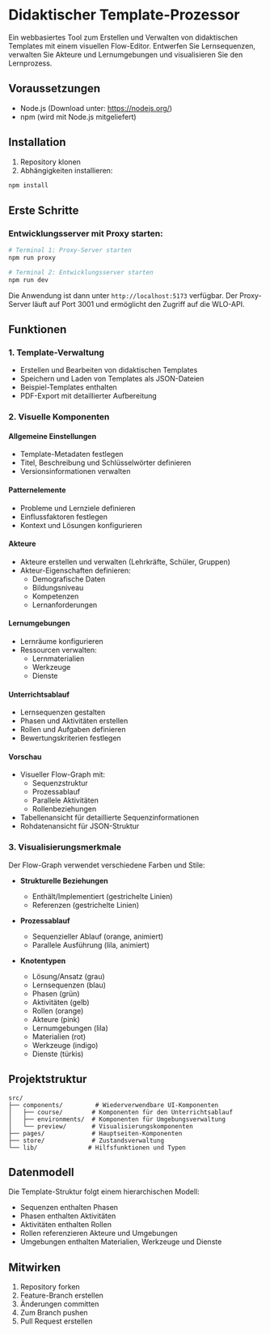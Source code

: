 # Didaktischer Template-Prozessor

Ein webbasiertes Tool zum Erstellen und Verwalten von didaktischen Templates mit einem visuellen Flow-Editor. Entwerfen Sie Lernsequenzen, verwalten Sie Akteure und Lernumgebungen und visualisieren Sie den Lernprozess.

## Voraussetzungen

- Node.js (Download unter: https://nodejs.org/)
- npm (wird mit Node.js mitgeliefert)

## Installation

1. Repository klonen
2. Abhängigkeiten installieren:
```bash
npm install
```

## Erste Schritte

### Entwicklungsserver mit Proxy starten:

```bash
# Terminal 1: Proxy-Server starten
npm run proxy

# Terminal 2: Entwicklungsserver starten
npm run dev
```

Die Anwendung ist dann unter `http://localhost:5173` verfügbar.
Der Proxy-Server läuft auf Port 3001 und ermöglicht den Zugriff auf die WLO-API.

## Funktionen

### 1. Template-Verwaltung
- Erstellen und Bearbeiten von didaktischen Templates
- Speichern und Laden von Templates als JSON-Dateien
- Beispiel-Templates enthalten
- PDF-Export mit detaillierter Aufbereitung

### 2. Visuelle Komponenten

#### Allgemeine Einstellungen
- Template-Metadaten festlegen
- Titel, Beschreibung und Schlüsselwörter definieren
- Versionsinformationen verwalten

#### Patternelemente
- Probleme und Lernziele definieren
- Einflussfaktoren festlegen
- Kontext und Lösungen konfigurieren

#### Akteure
- Akteure erstellen und verwalten (Lehrkräfte, Schüler, Gruppen)
- Akteur-Eigenschaften definieren:
  - Demografische Daten
  - Bildungsniveau
  - Kompetenzen
  - Lernanforderungen

#### Lernumgebungen
- Lernräume konfigurieren
- Ressourcen verwalten:
  - Lernmaterialien
  - Werkzeuge
  - Dienste

#### Unterrichtsablauf
- Lernsequenzen gestalten
- Phasen und Aktivitäten erstellen
- Rollen und Aufgaben definieren
- Bewertungskriterien festlegen

#### Vorschau
- Visueller Flow-Graph mit:
  - Sequenzstruktur
  - Prozessablauf
  - Parallele Aktivitäten
  - Rollenbeziehungen
- Tabellenansicht für detaillierte Sequenzinformationen
- Rohdatenansicht für JSON-Struktur

### 3. Visualisierungsmerkmale

Der Flow-Graph verwendet verschiedene Farben und Stile:

- **Strukturelle Beziehungen**
  - Enthält/Implementiert (gestrichelte Linien)
  - Referenzen (gestrichelte Linien)

- **Prozessablauf**
  - Sequenzieller Ablauf (orange, animiert)
  - Parallele Ausführung (lila, animiert)

- **Knotentypen**
  - Lösung/Ansatz (grau)
  - Lernsequenzen (blau)
  - Phasen (grün)
  - Aktivitäten (gelb)
  - Rollen (orange)
  - Akteure (pink)
  - Lernumgebungen (lila)
  - Materialien (rot)
  - Werkzeuge (indigo)
  - Dienste (türkis)

## Projektstruktur

```
src/
├── components/         # Wiederverwendbare UI-Komponenten
│   ├── course/        # Komponenten für den Unterrichtsablauf
│   ├── environments/  # Komponenten für Umgebungsverwaltung
│   └── preview/       # Visualisierungskomponenten
├── pages/             # Hauptseiten-Komponenten
├── store/             # Zustandsverwaltung
└── lib/              # Hilfsfunktionen und Typen
```

## Datenmodell

Die Template-Struktur folgt einem hierarchischen Modell:
- Sequenzen enthalten Phasen
- Phasen enthalten Aktivitäten
- Aktivitäten enthalten Rollen
- Rollen referenzieren Akteure und Umgebungen
- Umgebungen enthalten Materialien, Werkzeuge und Dienste

## Mitwirken

1. Repository forken
2. Feature-Branch erstellen
3. Änderungen committen
4. Zum Branch pushen
5. Pull Request erstellen
